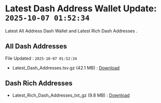 # Latest Dash Address Wallet Update: `2025-10-07 01:52:34`

Latest All Address Dash Wallet and Latest Rich Dash Addresses .

## All Dash Addresses

File Updated : `2025-10-07 01:52:34`

- Latest_Dash_Addresses.tsv.gz (42.1 MB) : [Download](https://github.com/Pymmdrza/Rich-Address-Wallet/releases/tag/Dash)

## Dash Rich Addresses

- Latest_Rich_Dash_Addresses_txt_gz (9.8 MB) : [Download](https://github.com/Pymmdrza/Rich-Address-Wallet/releases/tag/Dash)
